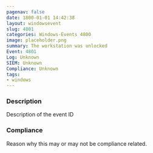 ```yaml
---
pagenav: false
date: 1800-01-01 14:42:38
layout: windowsevent
slug: 4801
categories: Windows-Events 4800
image: placeholder.png
summary: The workstation was unlocked
Event: 4801
Log: Unknown
SIEM: Unknown
Compliance: Unknown
tags:
- windows
---
```


### Description

Description of the event ID

### Compliance

Reason why this may or may not be compliance related.
